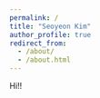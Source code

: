 ```yaml
---
permalink: /
title: "Seoyeon Kim"
author_profile: true
redirect_from: 
  - /about/
  - /about.html
---
```


Hi!!
